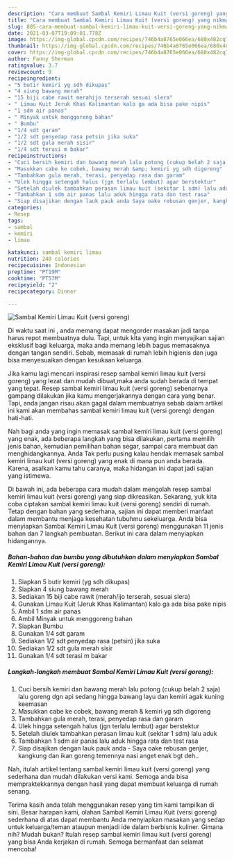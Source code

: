 ```yaml
---
description: "Cara membuat Sambal Kemiri Limau Kuit (versi goreng) yang nikmat dan Mudah Dibuat"
title: "Cara membuat Sambal Kemiri Limau Kuit (versi goreng) yang nikmat dan Mudah Dibuat"
slug: 885-cara-membuat-sambal-kemiri-limau-kuit-versi-goreng-yang-nikmat-dan-mudah-dibuat
date: 2021-03-07T19:09:01.778Z
image: https://img-global.cpcdn.com/recipes/746b4a8765e066ea/680x482cq70/sambal-kemiri-limau-kuit-versi-goreng-foto-resep-utama.jpg
thumbnail: https://img-global.cpcdn.com/recipes/746b4a8765e066ea/680x482cq70/sambal-kemiri-limau-kuit-versi-goreng-foto-resep-utama.jpg
cover: https://img-global.cpcdn.com/recipes/746b4a8765e066ea/680x482cq70/sambal-kemiri-limau-kuit-versi-goreng-foto-resep-utama.jpg
author: Fanny Sherman
ratingvalue: 3.7
reviewcount: 9
recipeingredient:
- "5 butir kemiri yg sdh dikupas"
- "4 siung bawang merah"
- "15 biji cabe rawit merahijo terserah sesuai slera"
- " Limau Kuit Jeruk Khas Kalimantan kalo ga ada bisa pake nipis"
- "1 sdm air panas"
- " Minyak untuk menggoreng bahan"
- " Bumbu"
- "1/4 sdt garam"
- "1/2 sdt penyedap rasa petsin jika suka"
- "1/2 sdt gula merah sisir"
- "1/4 sdt terasi m bakar"
recipeinstructions:
- "Cuci bersih kemiri dan bawang merah lalu potong (cukup belah 2 saja) lalu goreng dgn api sedang hingga bawang layu dan kemiri agak kuning keemasan"
- "Masukkan cabe ke cobek, bawang merah &amp; kemiri yg sdh digoreng"
- "Tambahkan gula merah, terasi, penyedap rasa dan garam"
- "Ulek hingga setengah halus (jgn terlalu lembut) agar berstektur"
- "Setelah diulek tambahkan perasan limau kuit (sekitar 1 sdm) lalu aduk"
- "Tambahkan 1 sdm air panas lalu aduk hingga rata dan test rasa"
- "Siap disajikan dengan lauk pauk anda Saya oake rebusan genjer, kangkung dan ikan goreng temennya nasi anget enak bgt deh.."
categories:
- Resep
tags:
- sambal
- kemiri
- limau

katakunci: sambal kemiri limau 
nutrition: 240 calories
recipecuisine: Indonesian
preptime: "PT19M"
cooktime: "PT57M"
recipeyield: "2"
recipecategory: Dinner

---
```



![Sambal Kemiri Limau Kuit (versi goreng)](https://img-global.cpcdn.com/recipes/746b4a8765e066ea/680x482cq70/sambal-kemiri-limau-kuit-versi-goreng-foto-resep-utama.jpg)

Di waktu  saat ini , anda memang dapat mengorder masakan jadi tanpa harus repot membuatnya dulu. Tapi, untuk kita yang ingin menyajikan sajian eksklusif bagi keluarga, maka anda memang lebih bagus memasaknya dengan tangan sendiri. Sebab, memasak di rumah lebih higienis dan juga bisa menyesuaikan dengan kesukaan keluarga.

Jika kamu lagi mencari inspirasi resep sambal kemiri limau kuit (versi goreng) yang lezat dan mudah dibuat,maka anda sudah berada di tempat yang tepat. Resep sambal kemiri limau kuit (versi goreng)  sebenarnya gampang dilakukan jika kamu mengerjakannya dengan cara yang benar. Tapi, anda jangan risau akan gagal dalam membuatnya 
sebab dalam artikel ini kami akan membahas sambal kemiri limau kuit (versi goreng) dengan hati-hati.  



Nah bagi anda yang ingin memasak sambal kemiri limau kuit (versi goreng) yang enak, ada beberapa langkah yang bisa dilakukan, pertama memilih jenis bahan, kemudian pemilihan bahan segar, sampai cara membuat dan menghidangkannya. Anda Tak perlu pusing kalau hendak memasak sambal kemiri limau kuit (versi goreng) yang enak di mana pun anda berada. Karena, asalkan kamu  tahu caranya, maka hidangan ini dapat jadi sajian yang istimewa.

Di bawah ini, ada beberapa cara mudah dalam mengolah resep sambal kemiri limau kuit (versi goreng) yang siap dikreasikan. Sekarang, yuk kita coba ciptakan sambal kemiri limau kuit (versi goreng) sendiri di rumah. Tetap dengan bahan yang sederhana, sajian ini dapat memberi manfaat dalam membantu menjaga kesehatan tubuhmu sekeluarga. Anda bisa menyiapkan Sambal Kemiri Limau Kuit (versi goreng) menggunakan 11 jenis bahan dan 7 langkah pembuatan. Berikut ini cara dalam menyiapkan hidangannya.

<!--inarticleads1-->

##### Bahan-bahan dan bumbu yang dibutuhkan dalam menyiapkan Sambal Kemiri Limau Kuit (versi goreng):

1. Siapkan 5 butir kemiri (yg sdh dikupas)
1. Siapkan 4 siung bawang merah
1. Sediakan 15 biji cabe rawit (merah/ijo terserah, sesuai slera)
1. Gunakan  Limau Kuit (Jeruk Khas Kalimantan) kalo ga ada bisa pake nipis
1. Ambil 1 sdm air panas
1. Ambil  Minyak untuk menggoreng bahan
1. Siapkan  Bumbu
1. Gunakan 1/4 sdt garam
1. Sediakan 1/2 sdt penyedap rasa (petsin) jika suka
1. Sediakan 1/2 sdt gula merah sisir
1. Gunakan 1/4 sdt terasi m bakar




<!--inarticleads2-->

##### Langkah-langkah membuat Sambal Kemiri Limau Kuit (versi goreng):

1. Cuci bersih kemiri dan bawang merah lalu potong (cukup belah 2 saja) lalu goreng dgn api sedang hingga bawang layu dan kemiri agak kuning keemasan
1. Masukkan cabe ke cobek, bawang merah &amp; kemiri yg sdh digoreng
1. Tambahkan gula merah, terasi, penyedap rasa dan garam
1. Ulek hingga setengah halus (jgn terlalu lembut) agar berstektur
1. Setelah diulek tambahkan perasan limau kuit (sekitar 1 sdm) lalu aduk
1. Tambahkan 1 sdm air panas lalu aduk hingga rata dan test rasa
1. Siap disajikan dengan lauk pauk anda - Saya oake rebusan genjer, kangkung dan ikan goreng temennya nasi anget enak bgt deh..




Nah, itulah artikel tentang  sambal kemiri limau kuit (versi goreng)  yang sederhana dan mudah dilakukan versi kami. Semoga anda bisa mempraktekkannya dengan hasil yang dapat membuat keluarga di rumah senang. 

Terima kasih anda telah menggunakan resep yang tim kami tampilkan di sini. Besar harapan kami, olahan  Sambal Kemiri Limau Kuit (versi goreng) sederhana di atas dapat membantu Anda menyiapkan masakan yang sedap untuk keluarga/teman ataupun menjadi ide dalam berbisnis kuliner. Gimana nih? Mudah bukan? Itulah resep sambal kemiri limau kuit (versi goreng) yang bisa Anda kerjakan di rumah. Semoga bermanfaat dan selamat mencoba!

